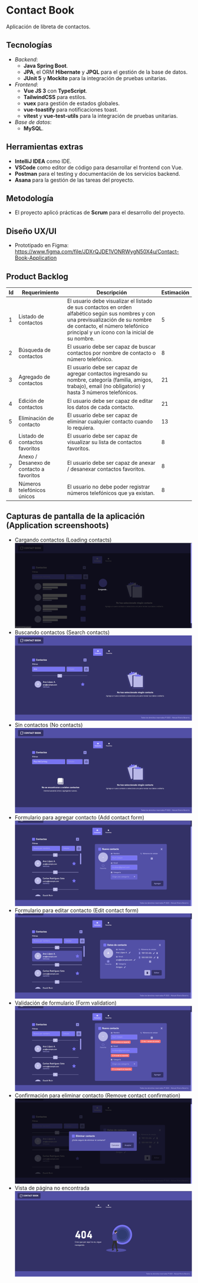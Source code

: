# Contact Book

Aplicación de libreta de contactos.

## Tecnologías

-   _Backend_:
    -   **Java Spring Boot**.
    -   **JPA**, el ORM **Hibernate** y **JPQL** para el gestión de la base de datos.
    -   **JUnit 5** y **Mockito** para la integración de pruebas unitarias.
-   _Frontend_:
    -   **Vue JS 3** con **TypeScript**.
    -   **TailwindCSS** para estilos.
    -   **vuex** para gestión de estados globales.
    -   **vue-toastify** para notificaciones toast.
    -   **vitest** y **vue-test-utils** para la integración de pruebas unitarias.
-   _Base de datos_:
    -   **MySQL**.

## Herramientas extras

-   **IntelliJ IDEA** como IDE.
-   **VSCode** como editor de código para desarrollar el frontend con Vue.
-   **Postman** para el testing y documentación de los servicios backend.
-   **Asana** para la gestión de las tareas del proyecto.

## Metodología

-   El proyecto aplicó prácticas de **Scrum** para el desarrollo del proyecto.

## Diseño UX/UI

-   Prototipado en Figma: https://www.figma.com/file/JDXrQJDE1VONRWygN50X4u/Contact-Book-Application

## Product Backlog

| Id  | Requerimiento                            | Descripción                                                                                                                                                                                                              | Estimación |
| --- | ---------------------------------------- | ------------------------------------------------------------------------------------------------------------------------------------------------------------------------------------------------------------------------ | ---------- |
| 1   | Listado de contactos                     | El usuario debe visualizar el listado de sus contactos en orden alfabético según sus nombres y con una previsualización de su nombre de contacto, el número telefónico principal y un ícono con la inicial de su nombre. | 5          |
| 2   | Búsqueda de contactos                    | El usuario debe ser capaz de buscar contactos por nombre de contacto o número telefónico.                                                                                                                                | 8          |
| 3   | Agregado de contactos                    | El usuario debe ser capaz de agregar contactos ingresando su nombre, categoría (familia, amigos, trabajo), email (no obligatorio) y hasta 3 números telefónicos.                                                         | 21         |
| 4   | Edición de contactos                     | El usuario debe ser capaz de editar los datos de cada contacto.                                                                                                                                                          | 21         |
| 5   | Eliminación de contacto                  | El usuario debe ser capaz de eliminar cualquier contacto cuando lo requiera.                                                                                                                                             | 13         |
| 6   | Listado de contactos favoritos           | El usuario debe ser capaz de visualizar su lista de contactos favoritos.                                                                                                                                                 | 8          |
| 7   | Anexo / Desanexo de contacto a favoritos | El usuario debe ser capaz de anexar / desanexar contactos favoritos.                                                                                                                                                     | 8          |
| 8   | Números telefónicos únicos               | El usuario no debe poder registrar números telefónicos que ya existan.                                                                                                                                                   | 8          |

## Capturas de pantalla de la aplicación (Application screenshoots)

-   Cargando contactos (Loading contacts)
    <img src="./screenshoots/foto-1.png" alt="Cargando contactos"/>
-   Buscando contactos (Search contacts)
    <img src="./screenshoots/foto-2.png" alt="Cargando contactos"/>
-   Sin contactos (No contacts)
    <img src="./screenshoots/foto-3.png" alt="Cargando contactos"/>
-   Formulario para agregar contacto (Add contact form)
    <img src="./screenshoots/foto-4.png" alt="Formulario para agregar contacto"/>
-   Formulario para editar contacto (Edit contact form)
    <img src="./screenshoots/foto-5.png" alt="Formulario para editar contacto"/>
-   Validación de formulario (Form validation)
    <img src="./screenshoots/foto-6.png" alt="Validación de formulario"/>
-   Confirmación para eliminar contacto (Remove contact confirmation)
    <img src="./screenshoots/foto-7.png" alt="Confirmación para eliminar contacto"/>
-   Vista de página no encontrada
    <img src="./screenshoots/foto-8.png" alt="Vista de página no encontrada"/>

<link rel="stylesheet" href="./readme-styles.css"/>
